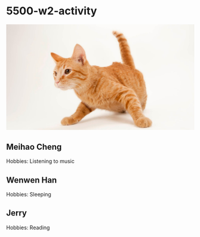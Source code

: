 # 5500-w2-activity

![Alt text](image.png)

## Meihao Cheng

Hobbies: Listening to music

## Wenwen Han

Hobbies: Sleeping

## Jerry

Hobbies: Reading
